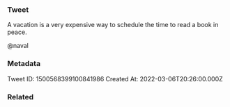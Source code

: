 ### Tweet
A vacation is a very expensive way to schedule the time to read a book in peace.

@naval

### Metadata
Tweet ID: 1500568399100841986
Created At: 2022-03-06T20:26:00.000Z

### Related

